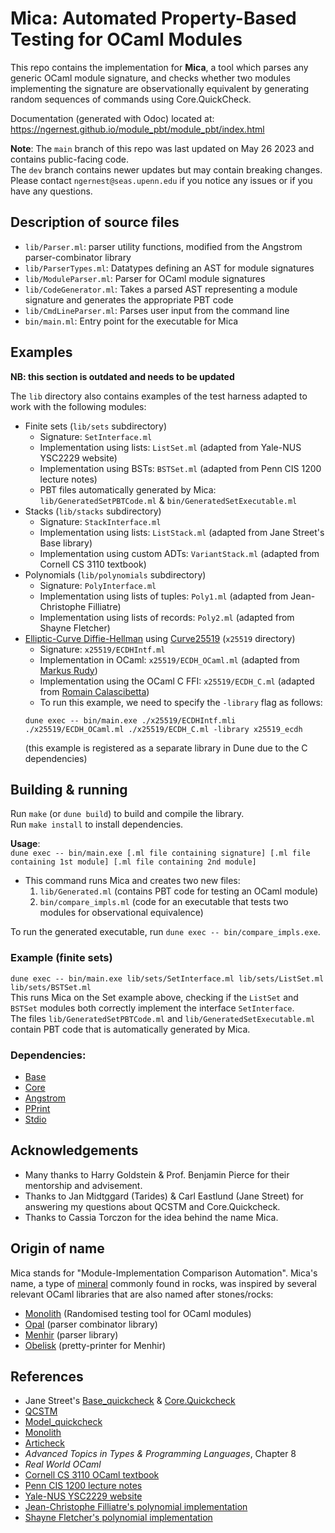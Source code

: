 # Mica: Automated Property-Based Testing for OCaml Modules 

This repo contains the implementation for **Mica**, a tool which parses any generic OCaml module signature, 
and checks whether two modules implementing the signature are observationally 
equivalent by generating random sequences of commands using Core.QuickCheck.

Documentation (generated with Odoc) located at:      
https://ngernest.github.io/module_pbt/module_pbt/index.html

**Note**: The `main` branch of this repo was last updated on May 26 2023 and contains public-facing code.                      
The `dev` branch contains newer updates but may contain breaking changes.              
Please contact `ngernest@seas.upenn.edu` if you notice any issues or if you have any questions.              

## Description of source files
- `lib/Parser.ml`: parser utility functions, modified from the Angstrom parser-combinator library
- `lib/ParserTypes.ml`: Datatypes defining an AST for module signatures
- `lib/ModuleParser.ml`: Parser for OCaml module signatures
- `lib/CodeGenerator.ml`: Takes a parsed AST representing a module signature and generates the appropriate PBT code 
- `lib/CmdLineParser.ml`: Parses user input from the command line
- `bin/main.ml`: Entry point for the executable for Mica

## Examples 
**NB: this section is outdated and needs to be updated**

The `lib` directory also contains examples of the test harness adapted to work with the following modules:
- Finite sets (`lib/sets` subdirectory)
  - Signature: `SetInterface.ml`
  - Implementation using lists: `ListSet.ml` (adapted from Yale-NUS YSC2229 website)
  - Implementation using BSTs: `BSTSet.ml` (adapted from Penn CIS 1200 lecture notes)
  - PBT files automatically generated by Mica:      
  `lib/GeneratedSetPBTCode.ml` & `bin/GeneratedSetExecutable.ml`
- Stacks (`lib/stacks` subdirectory)
  - Signature: `StackInterface.ml`
  - Implementation using lists: `ListStack.ml` (adapted from Jane Street's Base library)
  - Implementation using custom ADTs: `VariantStack.ml` (adapted from Cornell CS 3110 textbook)
- Polynomials (`lib/polynomials` subdirectory)
  - Signature: `PolyInterface.ml`
  - Implementation using lists of tuples: `Poly1.ml` (adapted from Jean-Christophe Filliatre)
  - Implementation using lists of records: `Poly2.ml` (adapted from Shayne Fletcher)
- [Elliptic-Curve Diffie-Hellman](https://en.wikipedia.org/wiki/Elliptic-curve_Diffie–Hellman) 
  using [Curve25519](https://en.wikipedia.org/wiki/Curve25519) (`x25519` directory)
  - Signature: `x25519/ECDHIntf.ml`
  - Implementation in OCaml: `x25519/ECDH_OCaml.ml` (adapted from [Markus Rudy](https://github.com/burgerdev))
  - Implementation using the OCaml C FFI: `x25519/ECDH_C.ml` (adapted from [Romain Calascibetta](https://blog.osau.re/index.html))
  - To run this example, we need to specify the `-library` flag as follows:
  ```
  dune exec -- bin/main.exe ./x25519/ECDHIntf.mli ./x25519/ECDH_OCaml.ml ./x25519/ECDH_C.ml -library x25519_ecdh
  ```
  (this example is registered as a separate library in Dune due to the C dependencies)

## Building & running
Run `make` (or `dune build`) to build and compile the library.         
Run `make install` to install dependencies. 

**Usage**:       
`dune exec -- bin/main.exe [.ml file containing signature] [.ml file containing 1st module] [.ml file containing 2nd module]`
- This command runs Mica and creates two new files:
  1. `lib/Generated.ml` (contains PBT code for testing an OCaml module)
  2. `bin/compare_impls.ml` (code for an executable that tests two modules for observational equivalence)

To run the generated executable, run `dune exec -- bin/compare_impls.exe`. 

### Example (finite sets)
`dune exec -- bin/main.exe lib/sets/SetInterface.ml lib/sets/ListSet.ml lib/sets/BSTSet.ml`         
This runs Mica on the Set example above, checking if the `ListSet` and `BSTSet` modules 
both correctly implement the interface `SetInterface`.       
The files `lib/GeneratedSetPBTCode.ml` and `lib/GeneratedSetExecutable.ml` contain PBT code that is 
automatically generated by Mica. 

### Dependencies:
- [Base](https://github.com/janestreet/base)
- [Core](https://github.com/janestreet/core)
- [Angstrom](https://github.com/inhabitedtype/angstrom)
- [PPrint](https://github.com/fpottier/pprint)
- [Stdio](https://github.com/janestreet/stdio)

## Acknowledgements
- Many thanks to Harry Goldstein & Prof. Benjamin Pierce for their mentorship and advisement.             
- Thanks to Jan Midtggard (Tarides) & Carl Eastlund (Jane Street) for answering 
my questions about QCSTM and Core.Quickcheck. 
- Thanks to Cassia Torczon for the idea behind the name Mica. 


## Origin of name
Mica stands for "Module-Implementation Comparison Automation". Mica's name, a type of 
[mineral](https://en.wikipedia.org/wiki/Mica) commonly found in rocks, was inspired 
by several relevant OCaml libraries that are also named after stones/rocks:         
- [Monolith](https://gitlab.inria.fr/fpottier/monolith) (Randomised testing tool for OCaml modules)
- [Opal](https://github.com/pyrocat101/opal) (parser combinator library)
- [Menhir](http://gallium.inria.fr/~fpottier/menhir/) (parser library)
- [Obelisk](https://github.com/Lelio-Brun/Obelisk) (pretty-printer for Menhir)


## References
- Jane Street's [Base_quickcheck](https://opensource.janestreet.com/base_quickcheck/) & [Core.Quickcheck](https://blog.janestreet.com/quickcheck-for-core/)
- [QCSTM](https://github.com/jmid/qcstm)   
- [Model_quickcheck](https://github.com/suttonshire/model_quickcheck)
- [Monolith](https://gitlab.inria.fr/fpottier/monolith)
- [Articheck](http://www.lix.polytechnique.fr/Labo/Gabriel.Scherer/doc/articheck-long.pdf)
- *Advanced Topics in Types & Programming Languages*, Chapter 8
- *Real World OCaml*  
- [Cornell CS 3110 OCaml textbook](https://cs3110.github.io/textbook/chapters/ds/hash_tables.html#maps-as-hash-tables)
- [Penn CIS 1200 lecture notes](https://www.seas.upenn.edu/~cis120/23su/files/120notes.pdf#page=3)
- [Yale-NUS YSC2229 website](https://ilyasergey.net/YSC2229/week-11-bst.html)
- [Jean-Christophe Filliatre's polynomial implementation](https://www.lri.fr/~filliatr/ftp/ocaml/ds/poly.ml.html)
- [Shayne Fletcher's polynomial implementation](https://blog.shaynefletcher.org/2017/03/polynomials-over-rings.html)

